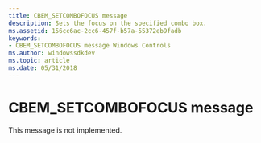 ```yaml
---
title: CBEM_SETCOMBOFOCUS message
description: Sets the focus on the specified combo box.
ms.assetid: 156cc6ac-2cc6-457f-b57a-55372eb9fadb
keywords:
- CBEM_SETCOMBOFOCUS message Windows Controls
ms.author: windowssdkdev
ms.topic: article
ms.date: 05/31/2018
---
```


# CBEM\_SETCOMBOFOCUS message

This message is not implemented.

 

 




